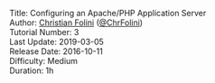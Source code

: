 Title: Configuring an Apache/PHP Application Server  
Author: <a href="mailto:christian.folini@netnea.com">Christian Folini</a> (<a href="https://twitter.com/ChrFolini">@ChrFolini</a>)  
Tutorial Number: 3  
Last Update: 2019-03-05  
Release Date: 2016-10-11  
Difficulty: Medium  
Duration: 1h  
